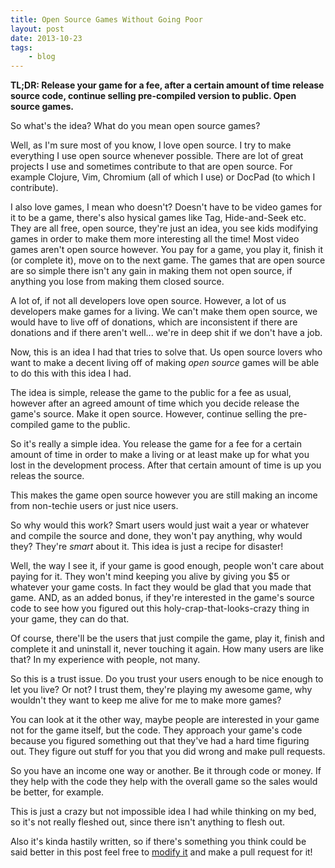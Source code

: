 ```yaml
---
title: Open Source Games Without Going Poor
layout: post
date: 2013-10-23
tags:
    - blog
---
```

**TL;DR: Release your game for a fee, after a certain amount of time release source code, continue selling pre-compiled version to public. Open source games.**

So what's the idea? What do you mean open source games?

Well, as I'm sure most of you know, I love open source. I try to make everything I use open source whenever possible. There are lot of great projects I use and sometimes contribute to that are open source. For example Clojure, Vim, Chromium (all of which I use) or DocPad (to which I contribute).

I also love games, I mean who doesn't? Doesn't have to be video games for it to be a game, there's also hysical games like Tag, Hide-and-Seek etc. They are all free, open source, they're just an idea, you see kids modifying games in order to make them more interesting all the time! Most video games aren't open source however. You pay for a game, you play it, finish it (or complete it), move on to the next game. The games that are open source are so simple there isn't any gain in making them not open source, if anything you lose from making them closed source.

A lot of, if not all developers love open source. However, a lot of us developers make games for a living. We can't make them open source, we would have to live off of donations, which are inconsistent if there are donations and if there aren't well... we're in deep shit if we don't have a job.

Now, this is an idea I had that tries to solve that. Us open source lovers who want to make a decent living off of making *open source* games will be able to do this with this idea I had.

The idea is simple, release the game to the public for a fee as usual, however after an agreed amount of time which you decide release the game's source. Make it open source. However, continue selling the pre-compiled game to the public.

So it's really a simple idea. You release the game for a fee for a certain amount of time in order to make a living or at least make up for what you lost in the development process. After that certain amount of time is up you releas the source.

This makes the game open source however you are still making an income from non-techie users or just nice users.

So why would this work? Smart users would just wait a year or whatever and compile the source and done, they won't pay anything, why would they? They're *smart* about it. This idea is just a recipe for disaster!

Well, the way I see it, if your game is good enough, people won't care about paying for it. They won't mind keeping you alive by giving you $5 or whatever your game costs. In fact they would be glad that you made that game. AND, as an added bonus, if they're interested in the game's source code to see how you figured out this holy-crap-that-looks-crazy thing in your game, they can do that.

Of course, there'll be the users that just compile the game, play it, finish and complete it and uninstall it, never touching it again. How many users are like that? In my experience with people, not many.

So this is a trust issue. Do you trust your users enough to be nice enough to let you live? Or not? I trust them, they're playing my awesome game, why wouldn't they want to keep me alive for me to make more games?

You can look at it the other way, maybe people are interested in your game not for the game itself, but the code. They approach your game's code because you figured something out that they've had a hard time figuring out. They figure out stuff for you that you did wrong and make pull requests.

So you have an income one way or another. Be it through code or money. If they help with the code they help with the overall game so the sales would be better, for example.

This is just a crazy but not impossible idea I had while thinking on my bed, so it's not really fleshed out, since there isn't anything to flesh out.

Also it's kinda hastily written, so if there's something you think could be said better in this post feel free to [modify it][1] and make a pull request for it!

[1]: https://github.com/Greduan/eduantech.docpad/blob/master/src/render/posts/open-source-games-without-going-poor.html.md
